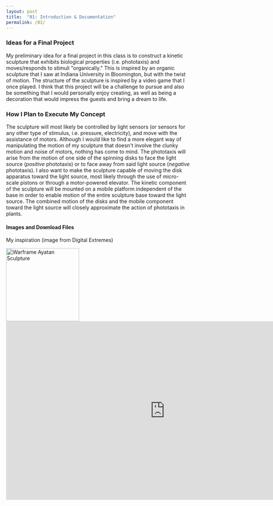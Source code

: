```yaml
---
layout: post
title:  "01: Introduction & Documentation"
permalink: /01/
---
```


### Ideas for a Final Project

My preliminary idea for a final project in this class is to construct a kinetic sculpture that exhibits biological properties (i.e. phototaxis) and moves/responds to stimuli "organically." This is inspired by an organic sculpture that I saw at Indiana University in Bloomington, but with the twist of motion. The structure of the sculpture is inspired by a video game that I once played. I think that this project will be a challenge to pursue and also be something that I would personally enjoy creating, as well as being a decoration that would impress the guests and bring a dream to life.

### How I Plan to Execute My Concept

The sculpture will most likely be controlled by light sensors (or sensors for any other type of stimulus, i.e. pressure, electricity), and move with the assistance of motors. Although I would like to find a more elegant way of manipulating the motion of my sculpture that doesn't involve the clunky motion and noise of motors, nothing has come to mind. The phototaxis will arise from the motion of one side of the spinning disks to face the light source (_positive_ phototaxis) or to face away from said light source (_negative_ phototaxis). I also want to make the sculpture capable of moving the disk apparatus toward the light source, most likely through the use of micro-scale pistons or through a motor-powered elevator. The kinetic component of the sculpture will be mounted on a mobile platform independent of the base in order to enable motion of the entire sculpture base toward the light source. The combined motion of the disks and the mobile component toward the light source will closely approximate the action of phototaxis in plants.

<h4 class="images">Images and Download Files</h4>

<!-- You can include comments that will not be translated to HTML -->

My inspiration (image from Digital Extremes)

<!-- Or, you can also directly include HTML, for example to make a split image -->

<div markdown =  "1" id = "image">
<img src="inspiration.jpg" alt="Warframe Ayatan Sculpture" style="height: 200px; max-width: 48%">


<!-- You can also use HTML tags to include a video -->
<iframe width="869" height="489"
src="https://www.youtube.com/embed/VLnrazua72g" frameborder="0" allow="accelerometer; autoplay; encrypted-media; gyroscope; picture-in-picture" allowfullscreen>
</iframe>
</div>
